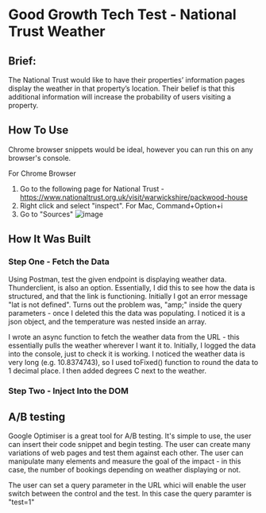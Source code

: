 # Good Growth Tech Test - National Trust Weather

## Brief:
The National Trust would like to have their properties’ information pages display the weather in
that property’s location. Their belief is that this additional information will increase the probability of users
visiting a property.

## How To Use

Chrome browser snippets would be ideal, however you can run this on any browser's console.

For Chrome Browser
1. Go to the following page for National Trust - https://www.nationaltrust.org.uk/visit/warwickshire/packwood-house
2. Right click and select "inspect". For Mac, Command+Option+i
3. Go to "Sources"
   ![image](https://github.com/Abida64/goodgrowth/assets/149109371/0f595614-32f4-4c36-9a84-5cfd2a02f3fc)


## How It Was Built

### Step One - Fetch the Data
Using Postman, test the given endpoint is displaying weather data. Thunderclient, is also an option. Essentially, I did this to see how the data is structured, and that the link is functioning. Initially I got an error message "lat is not defined". Turns out the problem was, "amp;" inside the query parameters - once I deleted this the data was populating. I noticed it is a json object, and the temperature was nested inside an array.

I wrote an async function to fetch the weather data from the URL - this essentially pulls the weather wherever I want it to. Initially, I logged the data into the console, just to check it is working. I noticed the weather data is very long (e.g. 10.8374743), so I used toFixed() function to round the data to 1 decimal place. I then added degrees C next to the weather.

### Step Two - Inject Into the DOM



## A/B testing
Google Optimiser is a great tool for A/B testing. It's simple to use, the user can insert their code snippet and begin testing. The user can create many variations of web pages and test them against each other. The user can manipulate many elements and measure the goal of the impact - in this case, the number of bookings depending on weather displaying or not.

The user can set a query parameter in the URL whici will enable the user switch between the control and the test. In this case the query paramter is "test=1"
